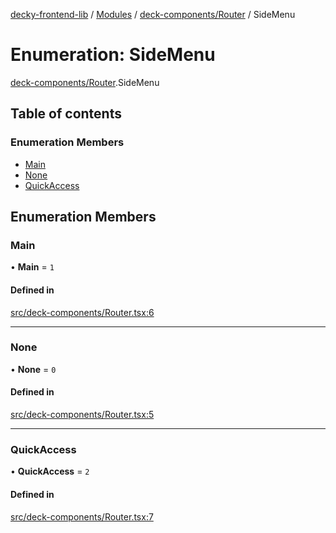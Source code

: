[decky-frontend-lib](../README.md) / [Modules](../modules.md) / [deck-components/Router](../modules/deck_components_Router.md) / SideMenu

# Enumeration: SideMenu

[deck-components/Router](../modules/deck_components_Router.md).SideMenu

## Table of contents

### Enumeration Members

- [Main](deck_components_Router.SideMenu.md#main)
- [None](deck_components_Router.SideMenu.md#none)
- [QuickAccess](deck_components_Router.SideMenu.md#quickaccess)

## Enumeration Members

### Main

• **Main** = ``1``

#### Defined in

[src/deck-components/Router.tsx:6](https://github.com/SteamDeckHomebrew/decky-frontend-lib/blob/58b69f0/src/deck-components/Router.tsx#L6)

___

### None

• **None** = ``0``

#### Defined in

[src/deck-components/Router.tsx:5](https://github.com/SteamDeckHomebrew/decky-frontend-lib/blob/58b69f0/src/deck-components/Router.tsx#L5)

___

### QuickAccess

• **QuickAccess** = ``2``

#### Defined in

[src/deck-components/Router.tsx:7](https://github.com/SteamDeckHomebrew/decky-frontend-lib/blob/58b69f0/src/deck-components/Router.tsx#L7)
